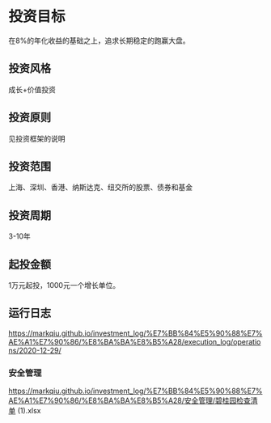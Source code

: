 # 投资目标
在8%的年化收益的基础之上，追求长期稳定的跑赢大盘。

## 投资风格

成长+价值投资

## 投资原则

见投资框架的说明

## 投资范围

上海、深圳、香港、纳斯达克、纽交所的股票、债券和基金

## 投资周期

3-10年

## 起投金额

1万元起投，1000元一个增长单位。

## 运行日志

https://markqiu.github.io/investment_log/%E7%BB%84%E5%90%88%E7%AE%A1%E7%90%86/%E8%BA%BA%E8%B5%A28/execution_log/operations/2020-12-29/

### 安全管理

https://markqiu.github.io/investment_log/%E7%BB%84%E5%90%88%E7%AE%A1%E7%90%86/%E8%BA%BA%E8%B5%A28/安全管理/碧桂园检查清单 (1).xlsx

